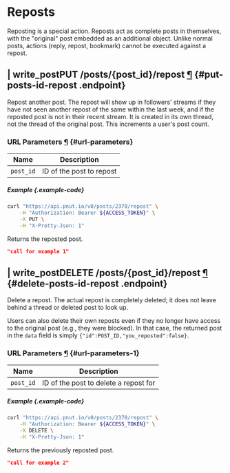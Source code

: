 # Reposts

Reposting is a special action. Reposts act as complete posts in themselves, with the "original" post embedded as an additional object. Unlike normal posts, actions (reply, repost, bookmark) cannot be executed against a repost.

## <span class="endpoint-meta"><i class="fas fa-lock"></i> | <i class="fas fa-user"></i> write_post</span><span class="method method-put">PUT</span> /posts/<span class="call-param">{post_id}</span>/repost [&para;](#put-posts-id-repost) {#put-posts-id-repost .endpoint}

Repost another post. The repost will show up in followers' streams if they have not seen another repost of the same within the last week, and if the reposted post is not in their recent stream. It is created in its own thread, not the thread of the original post. This increments a user's post count.

### URL Parameters [&para;](#url-parameters) {#url-parameters}

Name|Description
-|-
`post_id`|ID of the post to repost

##### Example {.example-code}
        
```bash
curl "https://api.pnut.io/v0/posts/2370/repost" \
    -H "Authorization: Bearer ${ACCESS_TOKEN}" \
    -X PUT \
    -H "X-Pretty-Json: 1"
```

Returns the reposted post.

```json
"call for example 1"
```    


## <span class="endpoint-meta"><i class="fas fa-lock"></i> | <i class="fas fa-user"></i> write_post</span><span class="method method-delete">DELETE</span> /posts/<span class="call-param">{post_id}</span>/repost [&para;](#delete-posts-id-repost) {#delete-posts-id-repost .endpoint}

Delete a repost. The actual repost is completely deleted; it does not leave behind a thread or deleted post to look up.

Users can also delete their own reposts even if they no longer have access to the original post (e.g., they were blocked). In that case, the returned post in the `data` field is simply `{"id":POST_ID,"you_reposted":false}`.

### URL Parameters [&para;](#url-parameters-1) {#url-parameters-1}

Name|Description
-|-
`post_id`|ID of the post to delete a repost for

##### Example {.example-code}

```bash
curl "https://api.pnut.io/v0/posts/2370/repost" \
    -H "Authorization: Bearer ${ACCESS_TOKEN}" \
    -X DELETE \
    -H "X-Pretty-Json: 1"
```

Returns the previously reposted post.

```json
"call for example 2"
```
